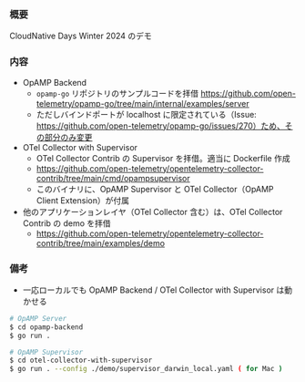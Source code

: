 ### 概要
CloudNative Days Winter 2024 のデモ

### 内容
- OpAMP Backend
  - `opamp-go` リポジトリのサンプルコードを拝借 https://github.com/open-telemetry/opamp-go/tree/main/internal/examples/server
  - ただしバインドポートが localhost に限定されている（Issue: https://github.com/open-telemetry/opamp-go/issues/270）ため、その部分のみ変更
- OTel Collector with Supervisor
  - OTel Collector Contrib の Supervisor を拝借。適当に Dockerfile 作成
  - https://github.com/open-telemetry/opentelemetry-collector-contrib/tree/main/cmd/opampsupervisor
  - このバイナリに、OpAMP Supervisor と OTel Collector（OpAMP Client Extension）が付属
- 他のアプリケーションレイヤ（OTel Collector 含む）は、OTel Collector Contrib の demo を拝借
  - https://github.com/open-telemetry/opentelemetry-collector-contrib/tree/main/examples/demo

### 備考
- 一応ローカルでも OpAMP Backend / OTel Collector with Supervisor は動かせる
```sh
# OpAMP Server
$ cd opamp-backend
$ go run .

# OpAMP Supervisor
$ cd otel-collector-with-supervisor
$ go run . --config ./demo/supervisor_darwin_local.yaml ( for Mac )
```